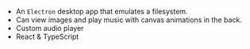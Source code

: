 + An `Electron` desktop app that emulates a filesystem.
+ Can view images and play music with canvas animations in the back.
+ Custom audio player
+ React & TypeScript